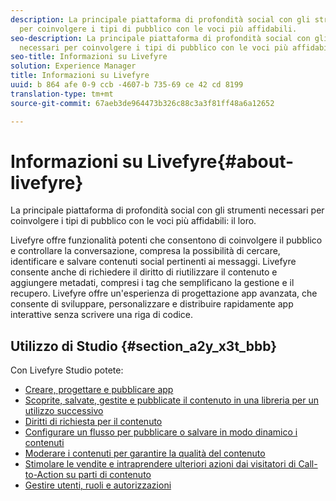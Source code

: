 ```yaml
---
description: La principale piattaforma di profondità social con gli strumenti necessari
  per coinvolgere i tipi di pubblico con le voci più affidabili.
seo-description: La principale piattaforma di profondità social con gli strumenti
  necessari per coinvolgere i tipi di pubblico con le voci più affidabili.
seo-title: Informazioni su Livefyre
solution: Experience Manager
title: Informazioni su Livefyre
uuid: b 864 afe 0-9 ccb -4607-b 735-69 ce 42 cd 8199
translation-type: tm+mt
source-git-commit: 67aeb3de964473b326c88c3a3f81ff48a6a12652

---
```



# Informazioni su Livefyre{#about-livefyre}

La principale piattaforma di profondità social con gli strumenti necessari per coinvolgere i tipi di pubblico con le voci più affidabili: il loro.

Livefyre offre funzionalità potenti che consentono di coinvolgere il pubblico e controllare la conversazione, compresa la possibilità di cercare, identificare e salvare contenuti social pertinenti ai messaggi. Livefyre consente anche di richiedere il diritto di riutilizzare il contenuto e aggiungere metadati, compresi i tag che semplificano la gestione e il recupero. Livefyre offre un'esperienza di progettazione app avanzata, che consente di sviluppare, personalizzare e distribuire rapidamente app interattive senza scrivere una riga di codice.

## Utilizzo di Studio {#section_a2y_x3t_bbb}

Con Livefyre Studio potete:

* [Creare, progettare e pubblicare app](c-about-apps/c-about-apps.md#c_about_apps)
* [Scoprite, salvate, gestite e pubblicate il contenuto in una libreria per un utilizzo successivo](c-library/c-assets/c-assets.md)
* [Diritti di richiesta per il contenuto](c-how-requesting-rights-works/t-send-a-rights-request-to-own-a-digital-asset.md#t_send_a_rights_request_to_own_a_digital_asset)
* [Configurare un flusso per pubblicare o salvare in modo dinamico i contenuti](c-streams/t-create-a-new-stream.md#t_create_a_new_stream)
* [Moderare i contenuti per garantire la qualità del contenuto](c-features-livefyre/c-about-moderation/c-setting-up-moderation.md#c_setting_up_moderation)
* [Stimolare le vendite e intraprendere ulteriori azioni dai visitatori di Call-to-Action su parti di contenuto](c-features-livefyre/c-ugc-commerce.md#c_ugc_commerce)
* [Gestire utenti, ruoli e autorizzazioni](c-about-apps/c-about-apps.md#c_about_apps)

